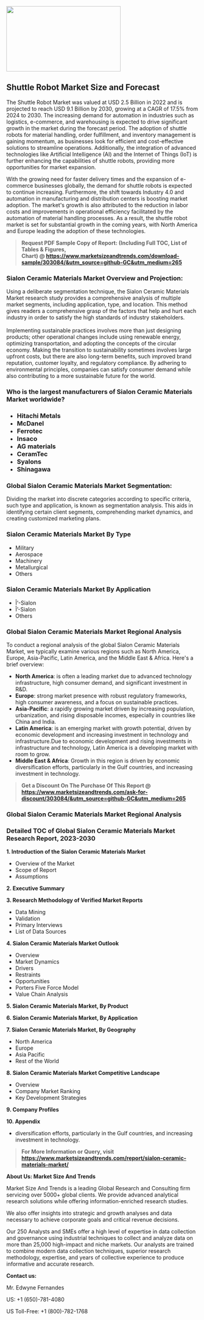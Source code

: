 <p><img class="alignnone size-medium wp-image-20088" src="https://ffe5etoiles.com/wp-content/uploads/2024/12/MST1-300x171.png" alt="" width="300" height="171" /></p><h2>Shuttle Robot Market Size and Forecast</h2><p>The Shuttle Robot Market was valued at USD 2.5 Billion in 2022 and is projected to reach USD 9.1 Billion by 2030, growing at a CAGR of 17.5% from 2024 to 2030. The increasing demand for automation in industries such as logistics, e-commerce, and warehousing is expected to drive significant growth in the market during the forecast period. The adoption of shuttle robots for material handling, order fulfillment, and inventory management is gaining momentum, as businesses look for efficient and cost-effective solutions to streamline operations. Additionally, the integration of advanced technologies like Artificial Intelligence (AI) and the Internet of Things (IoT) is further enhancing the capabilities of shuttle robots, providing more opportunities for market expansion.</p><p>With the growing need for faster delivery times and the expansion of e-commerce businesses globally, the demand for shuttle robots is expected to continue increasing. Furthermore, the shift towards Industry 4.0 and automation in manufacturing and distribution centers is boosting market adoption. The market's growth is also attributed to the reduction in labor costs and improvements in operational efficiency facilitated by the automation of material handling processes. As a result, the shuttle robot market is set for substantial growth in the coming years, with North America and Europe leading the adoption of these technologies.</p></p><blockquote id="" class=""><strong>Request PDF Sample Copy of Report: (Including Full TOC, List of Tables &amp; Figures, Chart)&nbsp;@&nbsp;<strong><a href="https://www.marketsizeandtrends.com/download-sample/303084/&utm_source=github-GC&utm_medium=265" target="_blank">https://www.marketsizeandtrends.com/download-sample/303084/&utm_source=github-GC&utm_medium=265</a></strong></strong></blockquote><h3 id="" class="">Sialon Ceramic Materials Market&nbsp;Overview and Projection:</h3><p id="" class="">Using a deliberate segmentation technique, the Sialon Ceramic Materials Market research study provides a comprehensive analysis of multiple market segments, including application, type, and location. This method gives readers a comprehensive grasp of the factors that help and hurt each industry in order to satisfy the high standards of industry stakeholders. <br /> <br />Implementing sustainable practices involves more than just designing products; other operational changes include using renewable energy, optimizing transportation, and adopting the concepts of the circular economy. Making the transition to sustainability sometimes involves large upfront costs, but there are also long-term benefits, such improved brand reputation, customer loyalty, and regulatory compliance. By adhering to environmental principles, companies can satisfy consumer demand while also contributing to a more sustainable future for the world.</p><h3 id="" class="">Who is the largest manufacturers of&nbsp;Sialon Ceramic Materials Market worldwide?</h3><h3 class=""><p><ul><li>Hitachi Metals </li><li> McDanel </li><li> Ferrotec </li><li> Insaco </li><li> AG materials </li><li> CeramTec </li><li> Syalons </li><li> Shinagawa</li></ul></p></h3><h3 id="" class="">Global&nbsp;Sialon Ceramic Materials Market Segmentation:</h3><p id="" class="">Dividing the market into discrete categories according to specific criteria, such type and application, is known as segmentation analysis. This aids in identifying certain client segments, comprehending market dynamics, and creating customized marketing plans.</p><h3 id="" class="">Sialon Ceramic Materials Market&nbsp;By Type</h3><p><p><ul><li>Military</li><li> Aerospace</li><li> Machinery</li><li> Metallurgical</li><li> Others</p></li></ul></p></p><h3 id="" class="">Sialon Ceramic Materials Market&nbsp;By Application</h3><p class=""><p><ul><li>Î‘-Sialon</li><li> Î’-Sialon</li><li> Others</li></ul></p></p><h3 id="" class="">Global Sialon Ceramic Materials Market Regional Analysis</h3><p id="" class="">To conduct a regional analysis of the global Sialon Ceramic Materials Market, we typically examine various regions such as North America, Europe, Asia-Pacific, Latin America, and the Middle East &amp; Africa. Here's a brief overview:</p><ul><li><strong>North America</strong>: is often a leading market due to advanced technology infrastructure, high consumer demand, and significant investment in R&amp;D.</li><li><strong>Europe</strong>: strong market presence with robust regulatory frameworks, high consumer awareness, and a focus on sustainable practices.</li><li><strong>Asia-Pacific</strong>: a rapidly growing market driven by increasing population, urbanization, and rising disposable incomes, especially in countries like China and India.</li><li><strong>Latin America</strong>: is an emerging market with growth potential, driven by economic development and increasing investment in technology and infrastructure.Due to economic development and rising investments in infrastructure and technology, Latin America is a developing market with room to grow.</li><li><strong>Middle East &amp; Africa</strong>: Growth in this region is driven by economic diversification efforts, particularly in the Gulf countries, and increasing investment in technology.</li></ul><blockquote id="" class=""><strong>Get a Discount On The Purchase Of This Report @ <strong><a href="https://www.marketsizeandtrends.com/ask-for-discount/303084/&utm_source=github-GC&utm_medium=265" target="_blank">https://www.marketsizeandtrends.com/ask-for-discount/303084/&utm_source=github-GC&utm_medium=265</a></strong></strong></blockquote><h3 id="" class="">Global Sialon Ceramic Materials Market Regional Analysis</h3><h3 id="" class="">Detailed TOC of Global Sialon Ceramic Materials Market Research Report, 2023-2030</h3><p id="" class=""><strong>1. Introduction of the Sialon Ceramic Materials Market</strong></p><ul><li>Overview of the Market</li><li>Scope of Report</li><li>Assumptions</li></ul><p id="" class=""><strong>2. Executive Summary</strong></p><p id="" class=""><strong>3. Research Methodology of Verified Market Reports</strong></p><ul><li>Data Mining</li><li>Validation</li><li>Primary Interviews</li><li>List of Data Sources</li></ul><p id="" class=""><strong>4. Sialon Ceramic Materials Market Outlook</strong></p><ul><li>Overview</li><li>Market Dynamics</li><li>Drivers</li><li>Restraints</li><li>Opportunities</li><li>Porters Five Force Model</li><li>Value Chain Analysis</li></ul><p id="" class=""><strong>5. Sialon Ceramic Materials Market, By Product</strong></p><p id="" class=""><strong>6. Sialon Ceramic Materials Market, By Application</strong></p><p id="" class=""><strong>7. Sialon Ceramic Materials Market, By Geography</strong></p><ul><li>North America</li><li>Europe</li><li>Asia Pacific</li><li>Rest of the World</li></ul><p id="" class=""><strong>8. Sialon Ceramic Materials Market Competitive Landscape</strong></p><ul><li>Overview</li><li>Company Market Ranking</li><li>Key Development Strategies</li></ul><p id="" class=""><strong>9. Company Profiles</strong></p><p id="" class=""><strong>10. Appendix</strong></p><ul><li>diversification efforts, particularly in the Gulf countries, and increasing investment in technology.</li></ul><blockquote id="" class=""><strong>For More Information or Query, visit <strong><strong><a href="https://www.marketsizeandtrends.com/report/sialon-ceramic-materials-market/" target="_blank">https://www.marketsizeandtrends.com/report/sialon-ceramic-materials-market/</a></strong></strong></strong></blockquote><p id="" class=""><strong>About Us: Market Size And Trends</strong></p><p id="" class="">Market Size And Trends is a leading Global Research and Consulting firm servicing over 5000+ global clients. We provide advanced analytical research solutions while offering information-enriched research studies.</p><p id="" class="">We also offer insights into strategic and growth analyses and data necessary to achieve corporate goals and critical revenue decisions.</p><p id="" class="">Our 250 Analysts and SMEs offer a high level of expertise in data collection and governance using industrial techniques to collect and analyze data on more than 25,000 high-impact and niche markets. Our analysts are trained to combine modern data collection techniques, superior research methodology, expertise, and years of collective experience to produce informative and accurate research.</p><p id="" class=""><strong>Contact us:</strong></p><p id="" class="">Mr. Edwyne Fernandes</p><p id="" class="">US: +1 (650)-781-4080</p><p id="" class="">US Toll-Free: +1 (800)-782-1768</p>
